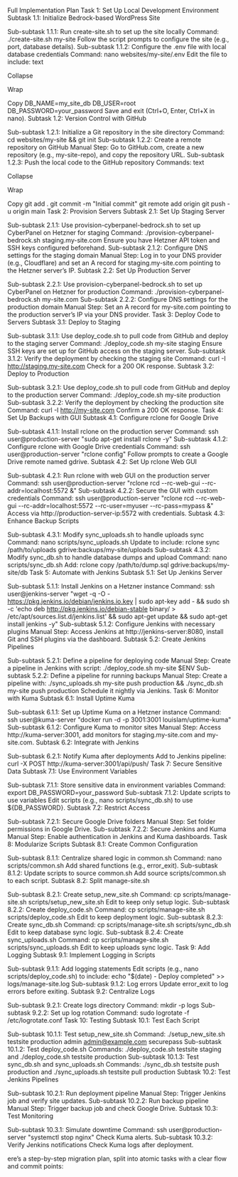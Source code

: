 Full Implementation Plan Task 1: Set Up Local Development Environment Subtask
1.1: Initialize Bedrock-based WordPress Site

Sub-subtask 1.1.1: Run create-site.sh to set up the site locally Command:
./create-site.sh my-site Follow the script prompts to configure the site (e.g.,
port, database details). Sub-subtask 1.1.2: Configure the .env file with local
database credentials Command: nano websites/my-site/.env Edit the file to
include: text

Collapse

Wrap

Copy DB_NAME=my_site_db DB_USER=root DB_PASSWORD=your_password Save and exit
(Ctrl+O, Enter, Ctrl+X in nano). Subtask 1.2: Version Control with GitHub

Sub-subtask 1.2.1: Initialize a Git repository in the site directory Command: cd
websites/my-site && git init Sub-subtask 1.2.2: Create a remote repository on
GitHub Manual Step: Go to GitHub.com, create a new repository (e.g.,
my-site-repo), and copy the repository URL. Sub-subtask 1.2.3: Push the local
code to the GitHub repository Commands: text

Collapse

Wrap

Copy git add . git commit -m "Initial commit" git remote add origin
<github-repo-url> git push -u origin main Task 2: Provision Servers Subtask 2.1:
Set Up Staging Server

Sub-subtask 2.1.1: Use provision-cyberpanel-bedrock.sh to set up CyberPanel on
Hetzner for staging Command: ./provision-cyberpanel-bedrock.sh
staging.my-site.com Ensure you have Hetzner API token and SSH keys configured
beforehand. Sub-subtask 2.1.2: Configure DNS settings for the staging domain
Manual Step: Log in to your DNS provider (e.g., Cloudflare) and set an A record
for staging.my-site.com pointing to the Hetzner server’s IP. Subtask 2.2: Set Up
Production Server

Sub-subtask 2.2.1: Use provision-cyberpanel-bedrock.sh to set up CyberPanel on
Hetzner for production Command: ./provision-cyberpanel-bedrock.sh my-site.com
Sub-subtask 2.2.2: Configure DNS settings for the production domain Manual Step:
Set an A record for my-site.com pointing to the production server’s IP via your
DNS provider. Task 3: Deploy Code to Servers Subtask 3.1: Deploy to Staging

Sub-subtask 3.1.1: Use deploy_code.sh to pull code from GitHub and deploy to the
staging server Command: ./deploy_code.sh my-site staging Ensure SSH keys are set
up for GitHub access on the staging server. Sub-subtask 3.1.2: Verify the
deployment by checking the staging site Command: curl -I
http://staging.my-site.com Check for a 200 OK response. Subtask 3.2: Deploy to
Production

Sub-subtask 3.2.1: Use deploy_code.sh to pull code from GitHub and deploy to the
production server Command: ./deploy_code.sh my-site production Sub-subtask
3.2.2: Verify the deployment by checking the production site Command: curl -I
http://my-site.com Confirm a 200 OK response. Task 4: Set Up Backups with GUI
Subtask 4.1: Configure rclone for Google Drive

Sub-subtask 4.1.1: Install rclone on the production server Command: ssh
user@production-server "sudo apt-get install rclone -y" Sub-subtask 4.1.2:
Configure rclone with Google Drive credentials Command: ssh
user@production-server "rclone config" Follow prompts to create a Google Drive
remote named gdrive. Subtask 4.2: Set Up rclone Web GUI

Sub-subtask 4.2.1: Run rclone with web GUI on the production server Command: ssh
user@production-server "rclone rcd --rc-web-gui --rc-addr=localhost:5572 &"
Sub-subtask 4.2.2: Secure the GUI with custom credentials Command: ssh
user@production-server "rclone rcd --rc-web-gui --rc-addr=localhost:5572
--rc-user=myuser --rc-pass=mypass &" Access via http://production-server-ip:5572
with credentials. Subtask 4.3: Enhance Backup Scripts

Sub-subtask 4.3.1: Modify sync_uploads.sh to handle uploads sync Command: nano
scripts/sync_uploads.sh Update to include: rclone sync /path/to/uploads
gdrive:backups/my-site/uploads Sub-subtask 4.3.2: Modify sync_db.sh to handle
database dumps and upload Command: nano scripts/sync_db.sh Add: rclone copy
/path/to/dump.sql gdrive:backups/my-site/db Task 5: Automate with Jenkins
Subtask 5.1: Set Up Jenkins Server

Sub-subtask 5.1.1: Install Jenkins on a Hetzner instance Command: ssh
user@jenkins-server "wget -q -O - https://pkg.jenkins.io/debian/jenkins.io.key |
sudo apt-key add - && sudo sh -c 'echo deb http://pkg.jenkins.io/debian-stable
binary/ > /etc/apt/sources.list.d/jenkins.list' && sudo apt-get update && sudo
apt-get install jenkins -y" Sub-subtask 5.1.2: Configure Jenkins with necessary
plugins Manual Step: Access Jenkins at http://jenkins-server:8080, install Git
and SSH plugins via the dashboard. Subtask 5.2: Create Jenkins Pipelines

Sub-subtask 5.2.1: Define a pipeline for deploying code Manual Step: Create a
pipeline in Jenkins with script: ./deploy_code.sh my-site $ENV Sub-subtask
5.2.2: Define a pipeline for running backups Manual Step: Create a pipeline
with: ./sync_uploads.sh my-site push production && ./sync_db.sh my-site push
production Schedule it nightly via Jenkins. Task 6: Monitor with Kuma Subtask
6.1: Install Uptime Kuma

Sub-subtask 6.1.1: Set up Uptime Kuma on a Hetzner instance Command: ssh
user@kuma-server "docker run -d -p 3001:3001 louislam/uptime-kuma" Sub-subtask
6.1.2: Configure Kuma to monitor sites Manual Step: Access
http://kuma-server:3001, add monitors for staging.my-site.com and my-site.com.
Subtask 6.2: Integrate with Jenkins

Sub-subtask 6.2.1: Notify Kuma after deployments Add to Jenkins pipeline: curl
-X POST http://kuma-server:3001/api/push/<monitor-id> Task 7: Secure Sensitive
Data Subtask 7.1: Use Environment Variables

Sub-subtask 7.1.1: Store sensitive data in environment variables Command: export
DB_PASSWORD=your_password Sub-subtask 7.1.2: Update scripts to use variables
Edit scripts (e.g., nano scripts/sync_db.sh) to use ${DB_PASSWORD}. Subtask 7.2:
Restrict Access

Sub-subtask 7.2.1: Secure Google Drive folders Manual Step: Set folder
permissions in Google Drive. Sub-subtask 7.2.2: Secure Jenkins and Kuma Manual
Step: Enable authentication in Jenkins and Kuma dashboards. Task 8: Modularize
Scripts Subtask 8.1: Create Common Configuration

Sub-subtask 8.1.1: Centralize shared logic in common.sh Command: nano
scripts/common.sh Add shared functions (e.g., error_exit). Sub-subtask 8.1.2:
Update scripts to source common.sh Add source scripts/common.sh to each script.
Subtask 8.2: Split manage-site.sh

Sub-subtask 8.2.1: Create setup_new_site.sh Command: cp scripts/manage-site.sh
scripts/setup_new_site.sh Edit to keep only setup logic. Sub-subtask 8.2.2:
Create deploy_code.sh Command: cp scripts/manage-site.sh scripts/deploy_code.sh
Edit to keep deployment logic. Sub-subtask 8.2.3: Create sync_db.sh Command: cp
scripts/manage-site.sh scripts/sync_db.sh Edit to keep database sync logic.
Sub-subtask 8.2.4: Create sync_uploads.sh Command: cp scripts/manage-site.sh
scripts/sync_uploads.sh Edit to keep uploads sync logic. Task 9: Add Logging
Subtask 9.1: Implement Logging in Scripts

Sub-subtask 9.1.1: Add logging statements Edit scripts (e.g., nano
scripts/deploy_code.sh) to include: echo "$(date) - Deploy completed" >>
logs/manage-site.log Sub-subtask 9.1.2: Log errors Update error_exit to log
errors before exiting. Subtask 9.2: Centralize Logs

Sub-subtask 9.2.1: Create logs directory Command: mkdir -p logs Sub-subtask
9.2.2: Set up log rotation Command: sudo logrotate -f /etc/logrotate.conf Task
10: Testing Subtask 10.1: Test Each Script

Sub-subtask 10.1.1: Test setup_new_site.sh Command: ./setup_new_site.sh testsite
production admin admin@example.com securepass Sub-subtask 10.1.2: Test
deploy_code.sh Commands: ./deploy_code.sh testsite staging and ./deploy_code.sh
testsite production Sub-subtask 10.1.3: Test sync_db.sh and sync_uploads.sh
Commands: ./sync_db.sh testsite push production and ./sync_uploads.sh testsite
pull production Subtask 10.2: Test Jenkins Pipelines

Sub-subtask 10.2.1: Run deployment pipeline Manual Step: Trigger Jenkins job and
verify site updates. Sub-subtask 10.2.2: Run backup pipeline Manual Step:
Trigger backup job and check Google Drive. Subtask 10.3: Test Monitoring

Sub-subtask 10.3.1: Simulate downtime Command: ssh user@production-server
"systemctl stop nginx" Check Kuma alerts. Sub-subtask 10.3.2: Verify Jenkins
notifications Check Kuma logs after deployment.

ere’s a step-by-step migration plan, split into atomic tasks with a clear flow
and commit points:
